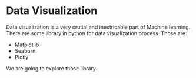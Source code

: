 <h1>Data Visualization</h1>
Data visualization is a very crutial and inextricable part of Machine learning. There are some library in python 
for data visualization process. Those are:
<ul>
  <li>Matplotlib</li>
  <li>Seaborn</li>
  <li>Plotly</li>
</ul>
We are going to explore those library.
